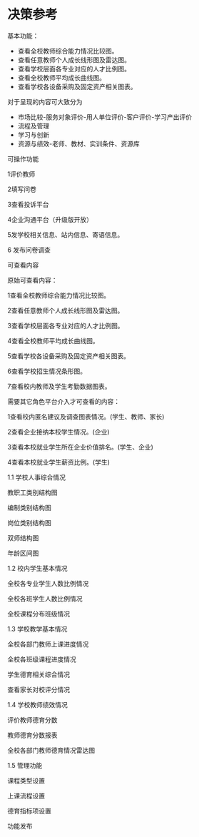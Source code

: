 # 决策参考

基本功能：
* 查看全校教师综合能力情况比较图。
* 查看任意教师个人成长线形图及雷达图。
* 查看学校层面各专业对应的人才比例图。
* 查看全校教师平均成长曲线图。
* 查看学校各设备采购及固定资产相关图表。



对于呈现的内容可大致分为

* 市场比较-服务对象评价-用人单位评价-客户评价-学习产出评价
* 流程及管理
* 学习与创新
* 资源与绩效-老师、教材、实训条件、资源库

可操作功能

1评价教师

2填写问卷

3查看投诉平台

4企业沟通平台（升级版开放）

5发学校相关信息、站内信息、寄语信息。

6 发布问卷调查

可查看内容

原始可查看内容：

1查看全校教师综合能力情况比较图。

2查看任意教师个人成长线形图及雷达图。

3查看学校层面各专业对应的人才比例图。

4查看全校教师平均成长曲线图。

5查看学校各设备采购及固定资产相关图表。

6查看学校招生情况条形图。

7查看校内教师及学生考勤数据图表。

需要其它角色平台介入才可查看的内容：

1查看校内匿名建议及调查图表情况。(学生、教师、家长)

2查看企业接纳本校学生情况。(企业)

3查看本校就业学生所在企业价值排名。(学生、企业)

4查看本校就业学生薪资比例。(学生)

1.1 学校人事综合情况

教职工类别结构图

编制类别结构图

岗位类别结构图

双师结构图

年龄区间图

1.2 校内学生基本情况

全校各专业学生人数比例情况

全校各班学生人数比例情况

全校课程分布班级情况

1.3 学校教学基本情况

全校各部门教师上课进度情况

全校各班级课程进度情况

学生德育相关综合情况

查看家长对校评分情况

1.4 学校教师绩效情况

评价教师德育分数

教师德育分数报表

全校各部门教师德育情况雷达图

1.5 管理功能

课程类型设置

上课流程设置

德育指标项设置

功能发布


 

